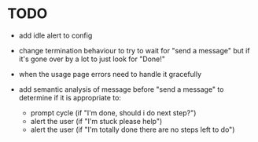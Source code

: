 # TODO

- add idle alert to config

- change termination behaviour to try to wait for "send a message" but if it's gone over by a lot to just look for "Done!" 

- when the usage page errors need to handle it gracefully
- add semantic analysis of message before "send a message" to determine if it is appropriate to:
    - prompt cycle (if "I'm done, should i do next step?")
    - alert the user (if "I'm stuck please help")
    - alert the user (if "I'm totally done there are no steps left to do")